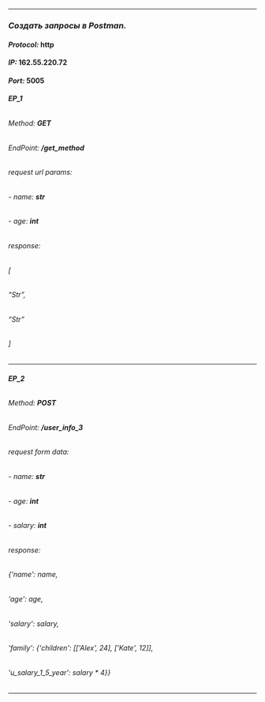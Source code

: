 ***
### ***Создать запросы в Postman.***

#### *Protocol:* **http**
#### *IP:* **162.55.220.72**
#### *Port:* **5005**

###### ***EP_1***
###### *Method:* **GET**
###### *EndPoint:* **/get_method**
###### *request url params:* 
 ###### - *name:* **str**
 ###### - *age:* **int**

###### *response:* 
###### [
   ###### “Str”,
   ###### “Str”
###### ]

***

###### ***EP_2***
###### *Method:* **POST**
###### *EndPoint:* **/user_info_3**
###### *request form data:* 
 ###### - *name:* **str**
 ###### - *age:* **int**
 ###### - *salary:* **int**

###### *response:* 
###### {'name': name,
   ###### 'age': age,
   ######       'salary': salary,
   ######       'family': {'children': [['Alex', 24], ['Kate', 12]],
   ######                  'u_salary_1_5_year': salary * 4}}
   
   ***
   
   
